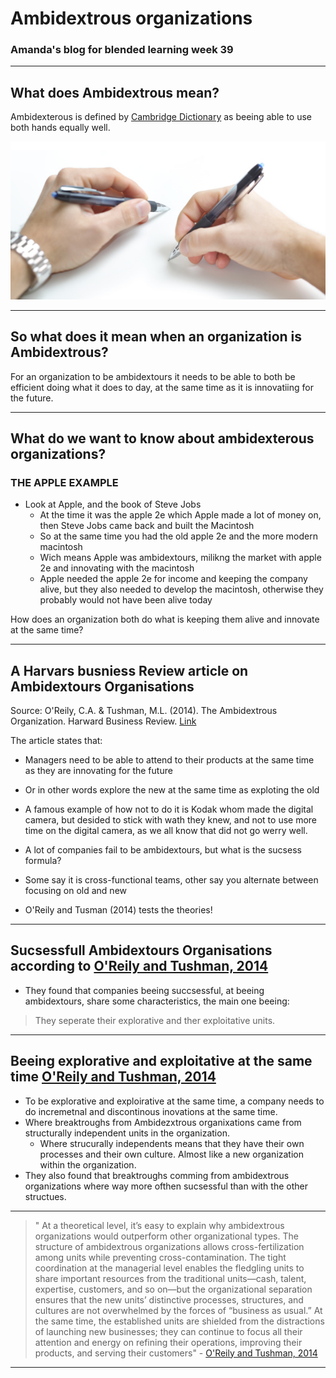 # Ambidextrous organizations

### Amanda's blog for blended learning week 39 

---

## What does Ambidextrous mean?

Ambidexterous is defined by [Cambridge Dictionary](https://dictionary.cambridge.org/dictionary/english/ambidextrous) as beeing able to use both hands equally well. 

![Image of an ambidextrous person](istockphoto-173578716-170667a.jpg)

---

## So what does it mean when an organization is Ambidextrous? 

For an organization to be ambidextours it needs to be able to both be efficient doing what it does to day,
at the same time as it is innovatiing for the future. 

---

## What do we want to know about ambidexterous organizations? 

### THE APPLE EXAMPLE
- Look at Apple, and the book of Steve Jobs
    - At the time it was the apple 2e which Apple made a lot of money on, then Steve Jobs came back and built the Macintosh
    - So at the same time you had the old apple 2e and the more modern
    macintosh 
    - Wich means Apple was ambidextours, milikng the market with apple 2e
    and innovating with the macintosh 
    - Apple needed the apple 2e for income and keeping the     company alive, but they also needed to develop the macintosh, otherwise they probably would not have been alive today 

How does an organization both do what is keeping them alive and innovate at the same time? 

---

## A Harvars busniess Review article on Ambidextours Organisations 

Source: O'Reily, C.A. & Tushman, M.L. (2014). The Ambidextrous Organization. Harward Business Review. [Link](https://hbr.org/2004/04/the-ambidextrous-organization) 

The article states that:
- Managers need to be able to attend to their products at the same time as they are innovating for the future
- Or in other words explore the new at the same time as exploting the old
- A famous example of how not to do it is Kodak whom made the digital camera, but desided to stick with wath they knew, and not to use more time on the digital camera, as we all know that did not go werry well. 

- A lot of companies fail to be ambidextours, but what is the sucsess formula? 
- Some say it is cross-functional teams, other say you alternate between focusing on old and new
- O'Reily and Tusman (2014) tests the theories!

---

## Sucsessfull Ambidextours Organisations according to [O'Reily and Tushman, 2014](https://hbr.org/2004/04/the-ambidextrous-organization)

- They found that companies beeing succsessful, at beeing ambidextours, share some characteristics, the main one beeing: 

> They seperate their explorative and ther exploitative units.

---

## Beeing explorative and exploitative at the same time [O'Reily and Tushman, 2014](https://hbr.org/2004/04/the-ambidextrous-organization)

- To be explorative and exploirative at the same time, a company needs to do incremetnal and discontinous inovations at the same time.
- Where breaktroughs from Ambidezxtrous organixations came from structurally independent units in the organization.
    - Where strucurally independents means that they have their own processes and their own culture. Almost like a new organization within the organization. 
- They also found that breaktroughs comming from ambidextrous organizations where way more ofthen sucsessful than with the other structues. 

---
 

> " At a theoretical level, it’s easy to explain why ambidextrous organizations would outperform other organizational types. The structure of ambidextrous organizations allows cross-fertilization among units while preventing cross-contamination. The tight coordination at the managerial level enables the fledgling units to share important resources from the traditional units—cash, talent, expertise, customers, and so on—but the organizational separation ensures that the new units’ distinctive processes, structures, and cultures are not overwhelmed by the forces of “business as usual.” At the same time, the established units are shielded from the distractions of launching new businesses; they can continue to focus all their attention and energy on refining their operations, improving their products, and serving their customers" -  [O'Reily and Tushman, 2014](https://hbr.org/2004/04/the-ambidextrous-organization) 

---





